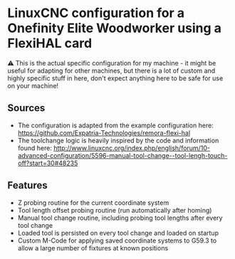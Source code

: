 # LinuxCNC configuration for a Onefinity Elite Woodworker using a FlexiHAL card

⚠️ This is the actual specific configuration for my machine - it might be useful for adapting for other machines, but there is a lot of custom and highly specific stuff in here, don't expect anything here to be safe for use on your machine!

## Sources

- The configuration is adapted from the example configuration here: https://github.com/Expatria-Technologies/remora-flexi-hal
- The toolchange logic is heavily inspired by the code and information found here: http://www.linuxcnc.org/index.php/english/forum/10-advanced-configuration/5596-manual-tool-change--tool-lengh-touch-off?start=30#48235

## Features

- Z probing routine for the current coordinate system
- Tool length offset probing routine (run automatically after homing)
- Manual tool change routine, including probing tool lengths after every tool change
- Loaded tool is persisted on every tool change and loaded on startup
- Custom M-Code for applying saved coordinate systems to G59.3 to allow a large number of fixtures at known positions
